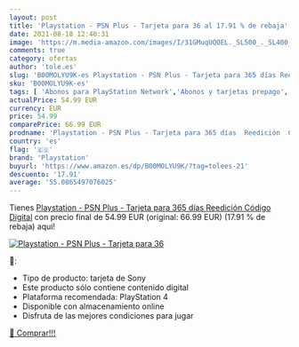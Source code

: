 ```yaml
---
layout: post
title: 'Playstation - PSN Plus - Tarjeta para 36 al 17.91 % de rebaja'
date: 2021-08-18 12:40:31
image: 'https://m.media-amazon.com/images/I/31GMuqUQOEL._SL500_._SL400_.jpg'
comments: true
category: ofertas
author: 'tole.es'
slug: 'B00MOLYU9K-es Playstation - PSN Plus - Tarjeta para 365 días Reedición...'
sku: 'B00MOLYU9K-es'
tags: [ 'Abonos para PlayStation Network','Abonos y tarjetas prepago','PlayStation Network','Videojuegos','playstation', ]
actualPrice: 54.99 EUR
currency: EUR
price: 54.99
comparePrice: 66.99 EUR
prodname: 'Playstation - PSN Plus - Tarjeta para 365 días  Reedición  Código Digital'
country: 'es'
flag: '🇪🇸'
brand: 'Playstation'
buyurl: 'https://www.amazon.es/dp/B00MOLYU9K/?tag=tolees-21'
descuento: '17.91'
average: '55.0865497076025'
---
```


Tienes [Playstation - PSN Plus - Tarjeta para 365 días  Reedición  Código Digital](https://www.amazon.es/dp/B00MOLYU9K/?tag=tolees-21) con precio final de  54.99 EUR (original: 66.99 EUR) (17.91 %  de rebaja) aqui!

[![Playstation - PSN Plus - Tarjeta para 36](https://m.media-amazon.com/images/I/31GMuqUQOEL._SL500_._SL400_.jpg)](https://www.amazon.es/dp/B00MOLYU9K/?tag=tolees-21)

🔎:

- Tipo de producto: tarjeta de Sony
- Este producto sólo contiene contenido digital
- Plataforma recomendada: PlayStation 4
- Disponible con almacenamiento online
- Disfruta de las mejores condiciones para jugar

[🛒 Comprar!!!](https://www.amazon.es/dp/B00MOLYU9K/?tag=tolees-21)
